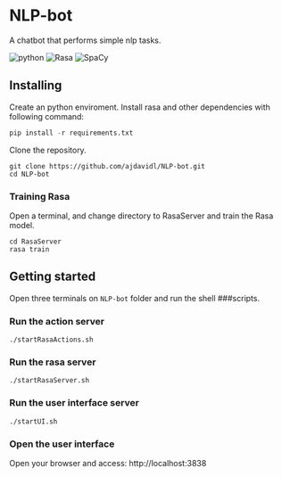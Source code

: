 # NLP-bot

A chatbot that performs simple nlp tasks.

![python](https://img.shields.io/badge/Python-3776AB?style=flat&labelColor=FFD43B&logoColor=3776AB&logo=python)
![Rasa](https://img.shields.io/badge/Rasa-6200F5?style=flat&labelColor=6200F5&logoColor=whitesmoke&logo=Rasa)
![SpaCy](https://img.shields.io/badge/SpaCy-0A84FF?style=flat&labelColor=0A84FF&logoColor=whitesmoke&logo=SpaCy)


## Installing 

Create an python enviroment. Install rasa and other dependencies with following command:

```python
pip install -r requirements.txt
```

Clone the repository.

```Shell
git clone https://github.com/ajdavidl/NLP-bot.git
cd NLP-bot
```

### Training Rasa

Open a terminal, and change directory to RasaServer and train the Rasa model.

```Shell
cd RasaServer
rasa train
```

## Getting started

Open three terminals on `NLP-bot` folder and run the shell 
###scripts.

### Run the action server

```Shell
./startRasaActions.sh 
```

### Run the rasa server

```Shell
./startRasaServer.sh 
```

### Run the user interface server

```Shell
./startUI.sh
```
### Open the user interface

Open your browser and access: http://localhost:3838
